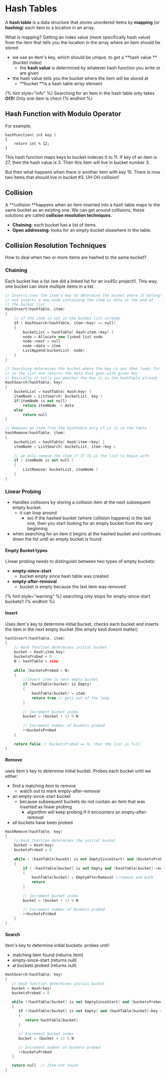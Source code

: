 # Hash Tables

A **hash table** is a data structure that stores unordered items by **mapping** (or **hashing**) each item to a location in an array.&#x20;

What is mapping? Getting an index value (more specifically hash value) from the item that tells you the location in the array where an item should be stored

* we use an item's key, which should be unique, to get a **hash value **(bucket index)
  * the **hash value** is determined by whatever hash function you write or are given
* the hash value tells you the bucket where the item will be stored at&#x20;
  * **bucket **is a hash table array element

{% hint style="info" %}
Searching for an item in the hash table only takes **O(1)**! Only one item is chect
{% endhint %}

## Hash Function with Modulo Operator

For example,&#x20;

```
hashFunction( int key )
{
    return int % 12;
}
```

This hash function maps keys to bucket indeces 0 to 11. If key of an item is 27, then the hash value is 3. Then this item will live in bucket number 3.

But then what happens when there is another item with key 15. There is now two items that should live in bucket #3. UH OH collision!

## Collision

A **collision **happens when an item inserted into a hash table maps to the same bucket as an existing one. We can get around collisions, these solutions are called **collision resolution techniques.**&#x20;

* **Chaining**: each bucket has a list of items&#x20;
* **Open addressing**: looks for an empty bucket elsewhere in the table.&#x20;

## Collision Resolution Techniques

How to deal when two or more items are hashed to the same bucket?

### Chaining

Each bucket has a list (we did a linked list for an ics45c project!). This way, one bucket can store multiple items in a list.&#x20;

```cpp
// Inserts uses the item's key to determine the bucket where it belongs
// and inserts a new node containing the item as data at the end of 
// the bucket list
HashInsert(hashTable, item)
{
    // if the item is not in the bucket list already
    if ( HashSearch(hashTable, item->key) == null)
    {
        bucketList = hashTable[ Hash(item->key) ]
        node = Allocate new linked list node
        node->next = null
        node->data = item
        ListAppend(bucketList, node)
    }
}

// Searching determines the bucket where the key is and then looks for the key
// in the list and returns the data that goes with given key
// Basically it tells you whether the key is in the hashTable already
HashSearch(hashTable, key)
{
    bucketList = hashTable[ Hash(key) ]
    itemNode = ListSearch( bucketList, key )
    if(itemNode is not null)
        return itemNode -> data
    else
        return null
}

// Removes an item fron the hashTable only if it is in the table 
hashRemove(hashTable, item)
{
    bucketList = hashTable[ Hash(item->key) ]
    itemNode = ListSearch( bucketList, item->key )
    
    // we only remove the item if IT IS in the list to begin with
    if ( itemNode is not null )
    {
        ListRemove( bucketList, itemNode )
    }
}
```

### Linear Probing

* Handles collisions by storing a collision item at the next subsequent empty bucket.
  * it can loop around
    * ex) if the hashed bucket (where collision happens) is the last one, then you start looking for an empty bucket from the very beginning&#x20;
* when searching for an item it begins at the hashed bucket and continues down the list until an empty bucket is found

#### Empty Bucket types

Linear probing needs to distinguish between two types of empty buckets:

* **empty-since-start**
  * bucket empty since hash table was created
* **empty-after-removal**
  * bucket is empty because the last item was removed

{% hint style="warning" %}
searching only stops for empty-since-start buckets!!
{% endhint %}

#### Insert

Uses item's key to determine initial bucket, checks each bucket and inserts the item in the next empty bucket (the empty kind doesnt matter)

```cpp
hashInsert(hashTable, item)
{
    // Hash function determines initial bucket
    bucket = Hash(item.key)
    bucketsProbed = 0
    N = hashTable's size
    
    while (bucketsProbed < N)
    {
        //Insert item in next empty bucket
        if (hashTable(bucket) is Empty)
        {
            hashTable(bucket) = item
            return true // gets out of the loop
        }
        
        // Increment bucket index
        bucket = (bucket + 1) % N
        
        // Increment number of buckets probed
        ++bucketsProbed
    }
    
    return false // bucketsProbed == N, then the list is full
}
```

#### Remove

uses item's key to determine initial bucket. Probes each bucket until we either:

* find a matching item to remove
  * watch out to mark empty-after-removal
* an empty-since-start bucket
  * because subsequent buckets do not contain an item that was inserted as linear probing&#x20;
    * algorithm will keep probing if it encounters an empty-after-removal
* all buckets have been probed

```cpp
HashRemove(hashTable, key)
{
    // Hash function determines the initial bucket
    bucket = Hash(key)
    bucketsProbed = 0
    
    while ( (hashTable[bucekt] is not EmptySinceStart) and (bucketsProbbed < N) 
    {
        if ( (hashTable[bucket] is not Empty and (hashTable[bucket]->key == key )
        {
            hashTable[bucket] = EmptyAfterRemoval //remove and mark
            return
        }    
        
        // Increment bucket index
        bucket = (bucket + 1) % N

        // Increment number of buckets probed
        ++bucketsProbed
    }
}
```

#### Search

item's key to determine initial buckets. probes until:

* matching item found (returns item)
* empty-since-start (returns null)
* al buckets probed (returns null)

```cpp
HashSearch(hashTable, key) 
{
   // Hash function determines initial bucket
   bucket = Hash(key)
   bucketsProbed = 0

   while ((hashTable[bucket] is not EmptySinceStart) and (bucketsProbed < N)) 
   {
      if ((hashTable[bucket] is not Empty) and (hashTable[bucket]⇢key == key)) 
      {
         return hashTable[bucket]
      }

      // Increment bucket index
      bucket = (bucket + 1) % N

      // Increment number of buckets probed
      ++bucketsProbed
   }

   return null  // Item not found
}

```
